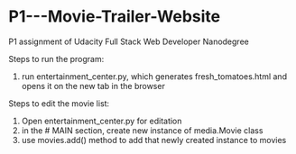 # P1---Movie-Trailer-Website
P1 assignment of Udacity Full Stack Web Developer Nanodegree

Steps to run the program:
  1. run entertainment_center.py, which generates fresh_tomatoes.html and opens it on the new tab in the browser

Steps to edit the movie list:
  1. Open entertainment_center.py for editation
  2. in the # MAIN section, create new instance of media.Movie class
  3. use movies.add() method to add that newly created instance to movies
